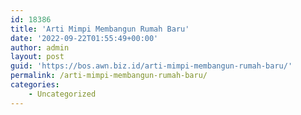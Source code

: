 ```yaml
---
id: 18386
title: 'Arti Mimpi Membangun Rumah Baru'
date: '2022-09-22T01:55:49+00:00'
author: admin
layout: post
guid: 'https://bos.awn.biz.id/arti-mimpi-membangun-rumah-baru/'
permalink: /arti-mimpi-membangun-rumah-baru/
categories:
    - Uncategorized
---
```


